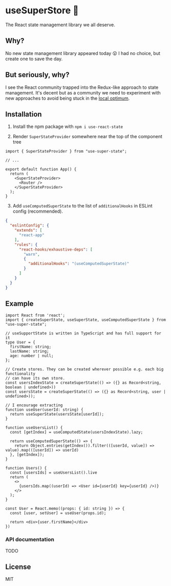 # useSuperStore 🌟

The React state management library we all deserve.

## Why?

No new state management library appeared today 😲 I had no choice, but create one to save the day.

## But seriously, why?

I see the React community trapped into the Redux-like approach to state management. It's decent but as a community we
need to experiment with new approaches to avoid being stuck in the
[local optimum](https://en.wikipedia.org/wiki/Local_optimum).

## Installation

1. Install the npm package with `npm i use-react-state`

2. Render `SuperStateProvider` somewhere near the top of the component tree

```tsx
import { SuperStateProvider } from "use-super-state";

// ...

export default function App() {
  return (
    <SuperStateProvider>
      <Router />
    </SuperStateProvider>
  );
} 
```

3. Add `useComputedSuperState` to the list of `additionalHooks` in ESLint config (recommended).

```json
{
  "eslintConfig": {
    "extends": [
      "react-app"
    ],
    "rules": {
      "react-hooks/exhaustive-deps": [
        "warn",
        {
          "additionalHooks": "(useComputedSuperState)"
        }
      ]
    }
  }
}
```

## Example

```tsx
import React from 'react';
import { createSuperState, useSuperState, useComputedSuperState } from "use-super-state";

// useSupportState is written in TypeScript and has full support for it
type User = {
  firstName: string;
  lastName: string;
  age: number | null;
};

// Create stores. They can be created wherever possible e.g. each big functionality 
// can have its own store.
const usersIndexState = createSuperState(() => ({} as Record<string, boolean | undefined>))
const usersState = createSuperState(() => ({} as Record<string, user | undefined>));

// I encourage extracting 
function useUser(userId: string) {
  return useSuperState(usersState[userId]);
}

function useUsersList() {
  const [getIndex] = useComputedState(usersIndexState).lazy;

  return useComputedSuperState(() => {
    return Object.entries(getIndex()).filter(([userId, value]) => value).map(([userId]) => userId)
  }, [getIndex]);
}

function Users() {
  const [usersIds] = useUsersList().live
  return (
    <>
      {usersIds.map((userId) => <User id={userId} key={userId} />)}
    </>
  );
}

const User = React.memo((props: { id: string }) => {
  const [user, setUser] = useUser(props.id);

  return <div>{user.firstName}</div>
})
```

### API documentation

TODO

## License

MIT
